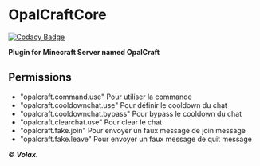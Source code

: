# OpalCraftCore

[![Codacy Badge](https://api.codacy.com/project/badge/Grade/760f5191e81c4ad6b7b933871661d944)](https://app.codacy.com/manual/VolaxYT/OpalCraftCore?utm_source=github.com&utm_medium=referral&utm_content=VolaxYT/OpalCraftCore&utm_campaign=Badge_Grade_Dashboard)

**Plugin for Minecraft Server named OpalCraft**

**Permissions**
----------------------------
-  "opalcraft.command.use" Pour utiliser la commande
-  "opalcraft.cooldownchat.use" Pour définir le cooldown du chat
-  "opalcraft.cooldownchat.bypass" Pour bypass le cooldown du chat
-  "opalcraft.clearchat.use" Pour clear le chat
-  "opalcraft.fake.join" Pour envoyer un faux message de join message
-  "opalcraft.fake.leave" Pour envoyer un faux message de quit message

***© Volax.***
